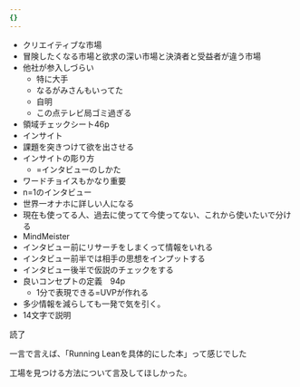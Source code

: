 ```yaml
---
{}
---
```

  

- クリエイティブな市場
- 冒険したくなる市場と欲求の深い市場と決済者と受益者が違う市場
- 他社が参入しづらい
    - 特に大手
    - なるがみさんもいってた
    - 自明
    - この点テレビ局ゴミ過ぎる
- 領域チェックシート46p
- インサイト
- 課題を突きつけて欲を出させる
- インサイトの彫り方
    - =インタビューのしかた
- ワードチョイスもかなり重要
- n=1のインタビュー
- 世界一オナホに詳しい人になる
- 現在も使ってる人、過去に使ってて今使ってない、これから使いたいで分ける
- MindMeister
- インタビュー前にリサーチをしまくって情報をいれる
- インタビュー前半では相手の思想をインプットする
- インタビュー後半で仮説のチェックをする
- 良いコンセプトの定義　94p
    - 1分で表現できる=UVPが作れる
- 多少情報を減らしても一発で気を引く。
- 14文字で説明

読了

一言で言えば、「Running Leanを具体的にした本」って感じでした

工場を見つける方法について言及してほしかった。